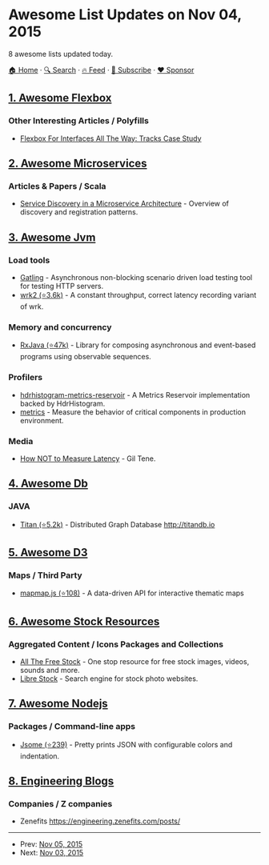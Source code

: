 # Awesome List Updates on Nov 04, 2015

8 awesome lists updated today.

[🏠 Home](/README.md) · [🔍 Search](https://www.trackawesomelist.com/search/) · [🔥 Feed](https://www.trackawesomelist.com/rss.xml) · [📮 Subscribe](https://trackawesomelist.us17.list-manage.com/subscribe?u=d2f0117aa829c83a63ec63c2f&id=36a103854c) · [❤️  Sponsor](https://github.com/sponsors/theowenyoung)



## [1. Awesome Flexbox](/content/afonsopacifer/awesome-flexbox/README.md)

### Other Interesting Articles / Polyfills

*   [Flexbox For Interfaces All The Way: Tracks Case Study](http://www.smashingmagazine.com/2015/11/flexbox-interfaces-tracks-case-study/?utm_source=html5weekly\&utm_medium=email)

## [2. Awesome Microservices](/content/mfornos/awesome-microservices/README.md)

### Articles & Papers / Scala

*   [Service Discovery in a Microservice Architecture](https://www.nginx.com/blog/service-discovery-in-a-microservices-architecture/) - Overview of discovery and registration patterns.

## [3. Awesome Jvm](/content/deephacks/awesome-jvm/README.md)

### Load tools

*   [Gatling](http://gatling.io) - Asynchronous non-blocking scenario driven load testing tool for testing HTTP servers.
*   [wrk2 (⭐3.6k)](https://github.com/giltene/wrk2) - A constant throughput, correct latency recording variant of wrk.

### Memory and concurrency

*   [RxJava (⭐47k)](https://github.com/ReactiveX/RxJava) - Library for composing asynchronous and event-based programs using observable sequences.

### Profilers

*   [hdrhistogram-metrics-reservoir](https://bitbucket.org/marshallpierce/hdrhistogram-metrics-reservoir) - A Metrics Reservoir implementation backed by HdrHistogram.
*   [metrics](http://metrics.dropwizard.io/) - Measure the behavior of critical components in production environment.

### Media

*   [How NOT to Measure Latency](https://www.youtube.com/watch?v=lJ8ydIuPFeU) - Gil Tene.

## [4. Awesome Db](/content/numetriclabz/awesome-db/README.md)

### JAVA

*   [Titan (⭐5.2k)](https://github.com/thinkaurelius/titan) - Distributed Graph Database <http://titandb.io>

## [5. Awesome D3](/content/wbkd/awesome-d3/README.md)

### Maps / Third Party

*   [mapmap.js (⭐108)](https://github.com/floledermann/mapmap.js) - A data-driven API for interactive thematic maps

## [6. Awesome Stock Resources](/content/neutraltone/awesome-stock-resources/README.md)

### Aggregated Content / Icons Packages and Collections

*   [All The Free Stock](http://allthefreestock.com) - One stop resource for free stock images, videos, sounds and more.
*   [Libre Stock](http://librestock.com/) - Search engine for stock photo websites.

## [7. Awesome Nodejs](/content/sindresorhus/awesome-nodejs/README.md)

### Packages / Command-line apps

*   [Jsome (⭐239)](https://github.com/Javascipt/Jsome) - Pretty prints JSON with configurable colors and indentation.

## [8. Engineering Blogs](/content/kilimchoi/engineering-blogs/README.md)

### Companies / Z companies

*   Zenefits <https://engineering.zenefits.com/posts/>

---

- Prev: [Nov 05, 2015](/content/2015/11/05/README.md)
- Next: [Nov 03, 2015](/content/2015/11/03/README.md)